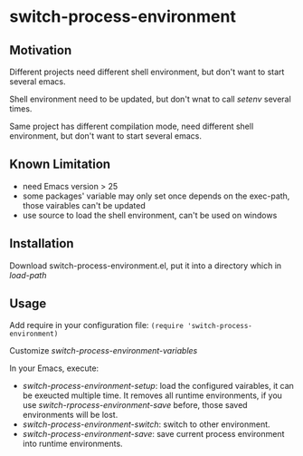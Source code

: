 # switch-process-environment

## Motivation
Different projects need different shell environment, but don't want to start several emacs.

Shell environment need to be updated, but don't wnat to call *setenv* several times.

Same project has different compilation mode, need different shell environment, but don't want to start several emacs.

## Known Limitation
* need Emacs version > 25
* some packages' variable may only set once depends on the exec-path, those vairables can't be updated
* use source to load the shell environment, can't be used on windows

## Installation
Download switch-process-environment.el, put it into a directory which in *load-path*

## Usage

Add require in your configuration file:
```(require 'switch-process-environment)```

Customize *switch-process-environment-variables*

In your Emacs, execute:

* *switch-process-environment-setup*: load the configured vairables, it can be exeucted multiple time. It removes all runtime environments, if you use *switch-rprocess-environment-save* before, those saved environments will be lost.
* *switch-process-environment-switch*: switch to other environment.
* *switch-process-environment-save*: save current process environment into runtime environments.



